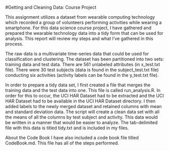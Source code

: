 #Getting and Cleaning Data: Course Project

This assignment utilizes a dataset from wearable computing technology which recorded a group of volunteers performing activities while wearing a smartphone. For this data science course project, I have gathered and prepared the wearable technology data into a tidy form that can be used for analysis. This report will review my steps and what I’ve gathered in this process. 

The raw data is a multivariate time-series data that could be used for classification and clustering. The dataset has been partitioned into two sets: training data and test data. There are 561 unlabeled attributes (in x_test.txt file). There were 30 test subjects (data is found in the subject_test.txt file) conducting six activities (activity labels can be found in the y_test.txt file).

In order to prepare a tidy data set, I first created a file that merges the training data and the test data into one. This file is called run_analysis.R. In order for this to occur, the UCI HAR Dataset had to be extracted and the UCI HAR Dataset had to be available in the UCI HAR Dataset directory. I then added labels to the newly merged dataset and retained columns with mean and standard deviation data. The script will create a clean data set with all the means of all the columns by test subject and activity. This data would be written in a manner that would be easier to analyze. The tab-delimited file with this data is titled tidy.txt and is included in my files. 

About the Code Book
I have also included a code book file titled CodeBook.md. This file has all of the steps performed.
